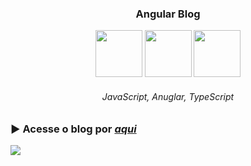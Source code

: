 <h3 align="center">Angular Blog</h3>

<div align="center">

  <img width="75px" height="75px" src="https://github.com/lucas-adm/one-challenge-springboot-hotel/assets/118030896/d9ea1b67-961e-4ce5-a236-dc29c18b225c">
  <img width="75px" height="75px" src="https://github.com/lucas-adm/dio-challenge-angular-blog/assets/118030896/4df929e7-7f3a-4785-8954-8a9583d866a4">
  <img width="75px" height="75px" src="https://github.com/lucas-adm/dio-challenge-angular-blog/assets/118030896/9e6fa4c3-3aca-43b2-a336-018402b3182c">

  ###### JavaScript, Anuglar, TypeScript
  
</div>

### ▶ Acesse o blog por <a href="https://angular-blog-2mq9.onrender.com/">*aqui*</a>

![](https://i.imgur.com/I1qEsuS.png)
